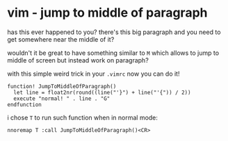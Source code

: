 # vim - jump to middle of paragraph

has this ever happened to you? there's this big paragraph and you need
to get somewhere near the middle of it?

wouldn't it be great to have something similar to `M` which allows to
jump to middle of screen but instead work on paragraph?

with this simple weird trick in your `.vimrc` now you can do it!

```vim
function! JumpToMiddleOfParagraph()
  let line = float2nr(round((line("'}") + line("'{")) / 2))
  execute "normal! " . line . "G"
endfunction
```

i chose `T` to run such function when in normal mode:

```vim
nnoremap T :call JumpToMiddleOfParagraph()<CR>
```

